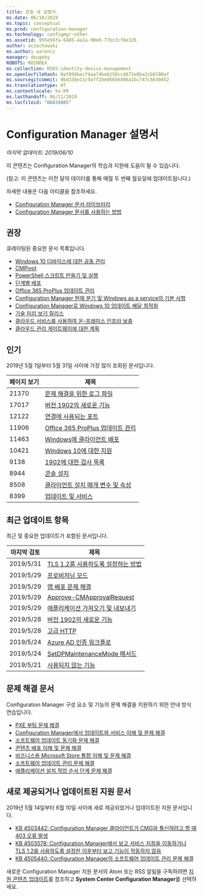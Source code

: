 ```yaml
---
title: 콘솔 내 설명서
ms.date: 06/10/2019
ms.topic: conceptual
ms.prod: configuration-manager
ms.technology: configmgr-other
ms.assetid: 955e56fa-6485-4a1a-90e6-77bc2cf8e326
author: aczechowski
ms.author: aaroncz
manager: dougeby
ROBOTS: NOINDEX
ms.collection: M365-identity-device-management
ms.openlocfilehash: 0af894becf4aa74beb250cc4672e6ba2cb0108af
ms.sourcegitcommit: 0bd336e11c9a7f2de05656496a1bc747c5630452
ms.translationtype: HT
ms.contentlocale: ko-KR
ms.lasthandoff: 06/11/2019
ms.locfileid: "66834805"
---
```

<!-- 
- Feature 1357546
- This page displays in-console, under the Community workspace, Documentation node. 
- Don't use any relative links; must be full https://docs.microsoft.com and language neutral
- Process: https://microsoft.sharepoint.com/teams/ConfigMgr/Documents/ContentPub/Data%20collection%20process%20for%20Feature%201357546%20In-console%20documentation.docx?web=1
-->

# <a name="configuration-manager-documentation"></a>Configuration Manager 설명서

*마지막 업데이트: 2019/06/10*

이 콘텐츠는 Configuration Manager의 학습과 지원에 도움이 될 수 있습니다.

(참고: 이 콘텐츠는 이전 달의 데이터를 통해 매월 두 번째 월요일에 업데이트됩니다.)

자세한 내용은 다음 아티클을 참조하세요.

- [Configuration Manager 문서 라이브러리](https://docs.microsoft.com/sccm)  
- [Configuration Manager 문서를 사용하는 방법](https://docs.microsoft.com/sccm/core/understand/use-docs)

## <a name="recommended"></a>권장

큐레이팅된 중요한 문서 목록입니다.

- [Windows 10 디바이스에 대한 공동 관리](https://docs.microsoft.com/sccm/comanage/overview)  
- [CMPivot](https://docs.microsoft.com/sccm/core/servers/manage/cmpivot)  
- [PowerShell 스크립트 만들기 및 실행](https://docs.microsoft.com/sccm/apps/deploy-use/create-deploy-scripts)  
- [단계별 배포](https://docs.microsoft.com/sccm/osd/deploy-use/create-phased-deployment-for-task-sequence)  
- [Office 365 ProPlus 업데이트 관리](https://docs.microsoft.com/sccm/sum/deploy-use/manage-office-365-proplus-updates)  
- [Configuration Manager 현재 분기 및 Windows as a service의 기본 사항](https://docs.microsoft.com/sccm/core/understand/configuration-manager-and-windows-as-service)
- [Configuration Manager로 Windows 10 업데이트 배달 최적화](https://docs.microsoft.com/sccm/sum/deploy-use/optimize-windows-10-update-delivery)
- [기술 미리 보기 릴리스](https://docs.microsoft.com/sccm/core/get-started/technical-preview)
- [클라우드 서비스를 사용하여 온-프레미스 인프라 보충](https://docs.microsoft.com/sccm/core/understand/use-cloud-services)
- [클라우드 관리 게이트웨이에 대한 계획](https://docs.microsoft.com/sccm/core/clients/manage/plan-cloud-management-gateway)

## <a name="trending"></a>인기

2019년 5월 1일부터 5월 31일 사이에 가장 많이 조회된 문서입니다.

| 페이지 보기 | 제목 |
|------------|-------|
| 21370 | [문제 해결을 위한 로그 파일](https://docs.microsoft.com/sccm/core/plan-design/hierarchy/log-files) |
| 17017 | [버전 1902의 새로운 기능](https://docs.microsoft.com/sccm/core/plan-design/changes/whats-new-in-version-1902) |
| 12122 | [연결에 사용되는 포트](https://docs.microsoft.com/sccm/core/plan-design/hierarchy/ports) |
| 11906 | [Office 365 ProPlus 업데이트 관리](https://docs.microsoft.com/sccm/sum/deploy-use/manage-office-365-proplus-updates) |
| 11463 | [Windows에 클라이언트 배포](https://docs.microsoft.com/sccm/core/clients/deploy/deploy-clients-to-windows-computers) |
| 10421 | [Windows 10에 대한 지원](https://docs.microsoft.com/sccm/core/plan-design/configs/support-for-windows-10) |
| 9138 | [1902에 대한 검사 목록](https://docs.microsoft.com/sccm/core/servers/manage/checklist-for-installing-update-1902) |
| 8944 | [콘솔 설치](https://docs.microsoft.com/sccm/core/servers/deploy/install/install-consoles) |
| 8508 | [클라이언트 설치 매개 변수 및 속성](https://docs.microsoft.com/sccm/core/clients/deploy/about-client-installation-properties) |
| 8399 | [업데이트 및 서비스](https://docs.microsoft.com/sccm/core/servers/manage/updates) |

## <a name="recently-updated"></a>최근 업데이트 항목

최근 및 중요한 업데이트가 포함된 문서입니다.

| 마지막 검토 | 제목 |
|---------------|-------|
| 2019/5/31 | [TLS 1.2를 사용하도록 설정하는 방법](https://docs.microsoft.com/sccm/core/plan-design/security/enable-tls-1-2) |
| 2019/5/29 | [프로비저닝 모드](https://docs.microsoft.com/sccm/osd/understand/provisioning-mode) |
| 2019/5/29 | [앱 배포 문제 해결](https://docs.microsoft.com/sccm/apps/deploy-use/troubleshoot-application-deployment) |
| 2019/5/29 | [Approve-CMApprovalRequest](https://docs.microsoft.com/powershell/module/configurationmanager/approve-cmapprovalrequest) |
| 2019/5/29 | [애플리케이션 가져오기 및 내보내기](https://docs.microsoft.com/sccm/apps/deploy-use/import-export-applications) |
| 2019/5/28 | [버전 1902의 새로운 기능](https://docs.microsoft.com/sccm/core/plan-design/changes/whats-new-in-version-1902) |
| 2019/5/28 | [고급 HTTP](https://docs.microsoft.com/sccm/core/plan-design/hierarchy/enhanced-http) |
| 2019/5/24 | [Azure AD 인증 워크플로](https://docs.microsoft.com/sccm/core/clients/manage/azure-ccmsetup) |
| 2019/5/24 | [SetDPMaintenanceMode 메서드](https://docs.microsoft.com/sccm/develop/reference/core/servers/configure/setdpmaintenancemode-method-in-class-sms-distributionpointinfo) |
| 2019/5/21 | [사용되지 않는 기능](https://docs.microsoft.com/sccm/core/plan-design/changes/deprecated/removed-and-deprecated-cmfeatures) |

## <a name="troubleshooting-articles"></a>문제 해결 문서

Configuration Manager 구성 요소 및 기능의 문제 해결을 지원하기 위한 안내 방식 연습입니다.

- [PXE 부팅 문제 해결](https://support.microsoft.com/help/4468612)
- [Configuration Manager에서 업데이트와 서비스 이해 및 문제 해결](https://support.microsoft.com/help/4490424)
- [소프트웨어 업데이트 동기화 문제 해결](https://support.microsoft.com/help/10059)
- [콘텐츠 배포 이해 및 문제 해결](https://support.microsoft.com/help/4482728)
- [비즈니스용 Microsoft Store 통합 이해 및 문제 해결](https://support.microsoft.com/help/4010214)
- [소프트웨어 업데이트 관리 문제 해결](https://support.microsoft.com/help/10680)
- [애플리케이션 설치 작업 순서 단계 문제 해결](https://support.microsoft.com/help/18408/)

## <a name="new-and-updated-support-articles"></a>새로 제공되거나 업데이트된 지원 문서

2019년 5월 14일부터 6월 10일 사이에 새로 제공되었거나 업데이트된 지원 문서입니다.

- [KB 4503442: Configuration Manager 클라이언트가 CMG와 통신하려고 할 때 403 오류 발생](https://support.microsoft.com/help/4503442)
- [KB 4503578: Configuration Manager에서 보고 서비스 지점을 이동하거나 TLS 1.2를 사용하도록 설정한 이후부터 보고 기능이 작동하지 않음](https://support.microsoft.com/help/4503578)
- [KB 4505440: Configuration Manager의 소프트웨어 업데이트 관리 문제 해결](https://support.microsoft.com/help/4505440)

새로운 Configuration Manager 지원 문서의 Atom 또는 RSS 알림을 구독하려면 [지원 콘텐츠 업데이트](https://support.microsoft.com/help/4089498/)를 참조하고 **System Center Configuration Manager**를 선택하세요.  
